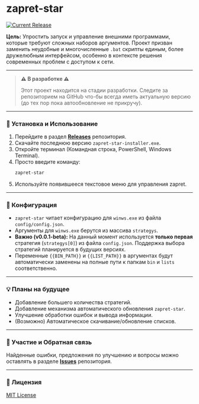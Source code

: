 # zapret-star

[![Current Release](https://img.shields.io/github/v/release/tiredIsa/zapret-star?include_prereleases&label=release)](https://github.com/tiredIsa/zapret-star/releases)

**Цель:** Упростить запуск и управление внешними программами, которые требуют
сложных наборов аргументов. Проект призван заменить неудобные и многочисленные
`.bat` скрипты единым, более дружелюбным интерфейсом, особенно в контексте
решения современных проблем с доступом к сети.

---

> **⚠️ В разработке ⚠️**
>
> Этот проект находится на стадии разработки. Следите за репозиторием на GitHub
> что-бы всегда иметь актуальную версию (до тех пор пока автообновление не
> прикручу).

---

### 🚀 Установка и Использование

1. Перейдите в раздел
   [**Releases**](https://github.com/tiredIsa/zapret-star/releases) репозитория.
2. Скачайте последнюю версию `zapret-star-installer.exe`.
3. Откройте терминал (Командная строка, PowerShell, Windows Terminal).
4. Просто введите команду:
   ```bash
   zapret-star
   ```
5. Используйте появившееся текстовое меню для управления zapret.

---

### 📝 Конфигурация

- `zapret-star` читает конфигурацию для `winws.exe` из файла
  `config/config.json`.
- Аргументы для `winws.exe` берутся из массива `strategys`.
- **Важно (v0.0.1-beta):** На данный момент используется **только первая**
  стратегия (`strategys[0]`) из файла `config.json`. Поддержка выбора стратегий
  планируется в будущих версиях.
- Переменные `{{BIN_PATH}}` и `{{LIST_PATH}}` в аргументах будут автоматически
  заменены на полные пути к папкам `bin` и `lists` соответственно.

---

### 💡 Планы на будущее

- Добавление большего количества стратегий.
- Добавление механизма автоматического обновления `zapret-star`.
- Улучшение обработки ошибок и вывода информации.
- (Возможно) Автоматическое скачивание/обновление списков.

---

### 🤝 Участие и Обратная связь

Найденные ошибки, предложения по улучшению и вопросы можно оставлять в разделе
[**Issues**](https://github.com/tiredIsa/zapret-star/issues) репозитория.

---

### 📜 Лицензия

[MIT License](https://github.com/tiredIsa/zapret-star/blob/main/LICENSE)
